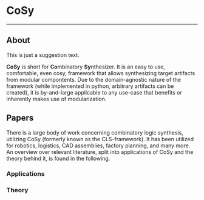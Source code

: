 # CoSy

-----

## About
This is just a suggestion text. 

**CoSy** is short for **Co**mbinatory **Sy**nthesizer. 
It is an easy to use, comfortable, even cosy, framework that allows synthesizing target artifacts from modular compontents. 
Due to the domain-agnostic nature of the framework (while implemented in python, arbitrary artifacts can be created), 
it is by-and-large applicable to any use-case that benefits or inherently makes use of modularization. 

## Papers
There is a large body of work concerning combinatory logic synthesis, utilizing CoSy (formerly known as the CLS-framework). 
It has been utilized for robotics, logistics, CAD assemblies, factory planning, and many more. 
An overview over relevant literature, split into applications of CoSy and the theory behind it, is found in the following.
### Applications

### Theory